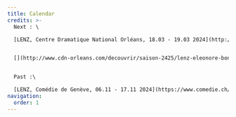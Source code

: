 ```yaml
---
title: Calendar
credits: >-
  Next : \

  [LENZ, Centre Dramatique National Orléans, 18.03 - 19.03 2024](http://www.cdn-orleans.com/decouvrir/saison-2425/lenz-eleonore-bonah-maria-clara-castioni)


  [](http://www.cdn-orleans.com/decouvrir/saison-2425/lenz-eleonore-bonah-maria-clara-castioni)[LENZ, Théâtre de Vidy, 01.04 -10.04 2024](https://vidy.ch/fr/saison/)


  Past :\

  [LENZ, Comédie de Genève, 06.11 - 17.11 2024](https://www.comedie.ch/fr/lenz-productions)
navigation:
  order: 1
---
```

